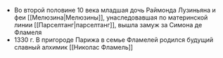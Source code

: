 - Во второй половине 10 века младшая дочь Раймонда Лузиньяна и феи [[Мелюзина|Мелюзины]], унаследовавшая по материнской линии [[Парселтанг|парселтанг]], вышла замуж за Симона де Фламеля
- 1330 г. В пригороде Парижа в семье Фламелей родился будущий славный алхимик [[Николас Фламель]]